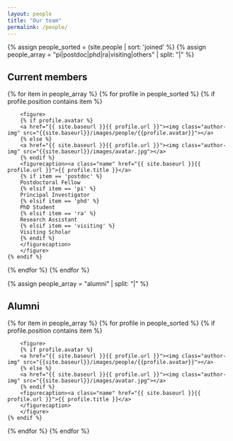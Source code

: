 ```yaml
---
layout: people
title: "Our team"
permalink: /people/
---
```


{% assign people_sorted = (site.people | sort: 'joined' %}
{% assign people_array = "pi|postdoc|phd|ra|visiting|others" | split: "|" %}

<section class="menuaa">
<div>
<h1>Current members</h1>
{% for item in people_array %}
  {% for profile in people_sorted %}
    {% if profile.position contains item %}
    
		<figure>
        {% if profile.avatar %}
        <a href="{{ site.baseurl }}{{ profile.url }}"><img class="author-img" src="{{site.baseurl}}/images/people/{{profile.avatar}}"></a>
        {% else %}
        <a href="{{ site.baseurl }}{{ profile.url }}"><img class="author-img" src="{{site.baseurl}}/images/avatar.jpg"></a>
        {% endif %}
        <figurecaption><a class="name" href="{{ site.baseurl }}{{ profile.url }}">{{ profile.title }}</a>
		{% if item == 'postdoc' %}
		Postdoctoral Fellow
		{% elsif item == 'pi' %}
		Principal Investigator
		{% elsif item == 'phd' %}
		PhD Student
		{% elsif item == 'ra' %}
		Research Assistant
		{% elsif item == 'visiting' %}
		Visiting Scholar
		{% endif %}
		</figurecaption>
		</figure>
    {% endif %}
  {% endfor %}
{% endfor %}
</div>
</section>

{% assign people_array = "alumni" | split: "|" %}
<section class="menuaa">
<div>
<h1>Alumni</h1>

{% for item in people_array %}
  {% for profile in people_sorted %}
    {% if profile.position contains item %}
    
		<figure>
        {% if profile.avatar %}
        <a href="{{ site.baseurl }}{{ profile.url }}"><img class="author-img" src="{{site.baseurl}}/images/people/{{profile.avatar}}"></a>
        {% else %}
        <a href="{{ site.baseurl }}{{ profile.url }}"><img class="author-img" src="{{site.baseurl}}/images/avatar.jpg"></a>
        {% endif %}
        <figurecaption><a class="name" href="{{ site.baseurl }}{{ profile.url }}">{{ profile.title }}</a>
		</figurecaption>
		</figure>
    {% endif %}
  {% endfor %}
{% endfor %}
</div>
</section>

